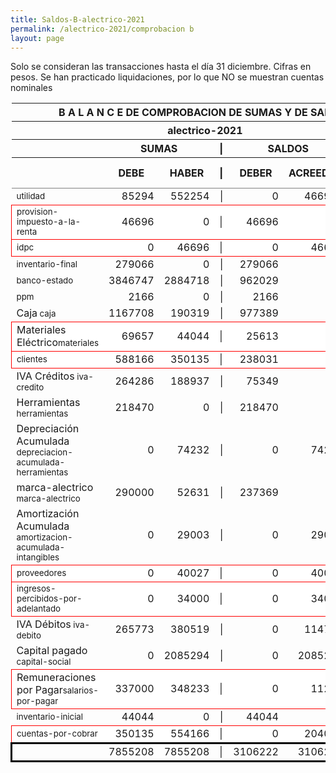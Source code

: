 ```yaml
--- 
title: Saldos-B-alectrico-2021
permalink: /alectrico-2021/comprobacion b 
layout: page
--- 
```



Solo se consideran las transacciones hasta el día 31	diciembre.
Cifras en pesos.
Se han practicado liquidaciones, por lo que NO se muestran cuentas nominales
<table rules='groups'>
<style> tfoot {  border: 3px solid black;  } </style> 
<thead><th colspan='7'> B A L A N C E  DE COMPROBACION DE SUMAS Y DE SALDOS </th> </thead>
<thead> <th colspan='7'> alectrico-2021</th></thead>
<thead> <th> </th> <th align='center' colspan= '2'>SUMAS</th> <th>|</th> <th align='center' colspan='2'>SALDOS</th> <th rowspan='2' > Errores </th> </thead>
<thead> <th></th>  <th>DEBE</th> <th>HABER</th> <th>|</th> <th>DEBER</th> <th>ACREEDOR</th> <th>A Corregir </th> </thead>
<tbody>
<tr>
<td><small> utilidad </small> </td> <td align='right'>85294</td> <td align='right'>552254</td> <td align='right'> | </td> <td align='right'> 0</td> <td align='right'>466960</td>
</tr>
<tr style=' background: #fff; border: 1px solid red;'>
<td><small>provision-impuesto-a-la-renta</small> </td> <td align='right'>46696</td> <td align='right'>0</td> <td> | </td> <td align='right'> 46696</td> <td align='right'>0</td> </tr>
<tr style=' background: #fff; border: 1px solid red;'>
<td><small>idpc</small> </td> <td align='right'>0</td> <td align='right'>46696</td> <td> | </td> <td align='right'> 0</td> <td align='right'>46696</td> </tr>
<tr>
<td><small> inventario-final </small> </td> <td align='right'>279066</td> <td align='right'>0</td> <td align='right'> | </td> <td align='right'> 279066</td> <td align='right'>0</td>
</tr>
<tr>
<td><small> banco-estado </small> </td> <td align='right'>3846747</td> <td align='right'>2884718</td> <td align='right'> | </td> <td align='right'> 962029</td> <td align='right'>0</td>
</tr>
<tr>
<td><small> ppm </small> </td> <td align='right'>2166</td> <td align='right'>0</td> <td align='right'> | </td> <td align='right'> 2166</td> <td align='right'>0</td>
</tr>
<tr>
<td>Caja<small> caja </small> </td> <td align='right'>1167708</td> <td align='right'>190319</td> <td align='right'> | </td> <td align='right'> 977389</td> <td align='right'>0</td>
</tr>
<tr style=' background: #fff; border: 1px solid red;'>
<td>Materiales Eléctrico<small>materiales</small> </td> <td align='right'>69657</td> <td align='right'>44044</td> <td> | </td> <td align='right'> 25613</td> <td align='right'>0</td> </tr>
<tr style=' background: #fff; border: 1px solid red;'>
<td><small>clientes</small> </td> <td align='right'>588166</td> <td align='right'>350135</td> <td> | </td> <td align='right'> 238031</td> <td align='right'>0</td> </tr>
<tr>
<td>IVA Créditos<small> iva-credito </small> </td> <td align='right'>264286</td> <td align='right'>188937</td> <td align='right'> | </td> <td align='right'> 75349</td> <td align='right'>0</td>
</tr>
<tr>
<td>Herramientas<small> herramientas </small> </td> <td align='right'>218470</td> <td align='right'>0</td> <td align='right'> | </td> <td align='right'> 218470</td> <td align='right'>0</td>
</tr>
<tr>
<td>Depreciación Acumulada<small> depreciacion-acumulada-herramientas </small> </td> <td align='right'>0</td> <td align='right'>74232</td> <td align='right'> | </td> <td align='right'> 0</td> <td align='right'>74232</td>
</tr>
<tr>
<td>marca-alectrico<small> marca-alectrico </small> </td> <td align='right'>290000</td> <td align='right'>52631</td> <td align='right'> | </td> <td align='right'> 237369</td> <td align='right'>0</td>
</tr>
<tr>
<td>Amortización Acumulada<small> amortizacion-acumulada-intangibles </small> </td> <td align='right'>0</td> <td align='right'>29003</td> <td align='right'> | </td> <td align='right'> 0</td> <td align='right'>29003</td>
</tr>
<tr style=' background: #fff; border: 1px solid red;'>
<td><small>proveedores</small> </td> <td align='right'>0</td> <td align='right'>40027</td> <td> | </td> <td align='right'> 0</td> <td align='right'>40027</td> </tr>
<tr style=' background: #fff; border: 1px solid red;'>
<td><small>ingresos-percibidos-por-adelantado</small> </td> <td align='right'>0</td> <td align='right'>34000</td> <td> | </td> <td align='right'> 0</td> <td align='right'>34000</td> </tr>
<tr>
<td>IVA Débitos<small> iva-debito </small> </td> <td align='right'>265773</td> <td align='right'>380519</td> <td align='right'> | </td> <td align='right'> 0</td> <td align='right'>114746</td>
</tr>
<tr>
<td>Capital pagado<small> capital-social </small> </td> <td align='right'>0</td> <td align='right'>2085294</td> <td align='right'> | </td> <td align='right'> 0</td> <td align='right'>2085294</td>
</tr>
<tr style=' background: #fff; border: 1px solid red;'>
<td>Remuneraciones por Pagar<small>salarios-por-pagar</small> </td> <td align='right'>337000</td> <td align='right'>348233</td> <td> | </td> <td align='right'> 0</td> <td align='right'>11233</td> </tr>
<tr>
<td><small> inventario-inicial </small> </td> <td align='right'>44044</td> <td align='right'>0</td> <td align='right'> | </td> <td align='right'> 44044</td> <td align='right'>0</td>
</tr>
<tr style=' background: #fff; border: 1px solid red;'>
<td><small>cuentas-por-cobrar</small> </td> <td align='right'>350135</td> <td align='right'>554166</td> <td> | </td> <td align='right'> 0</td> <td align='right'>204031</td> </tr>
</tbody>
<tfoot>
<tr> <td></td> <td align='right'>7855208</td> <td align='right'>7855208</td><td> | </td> <td align='right'>3106222</td> <td align='right'>3106222</td> </tr>
</tfoot>
</table>
